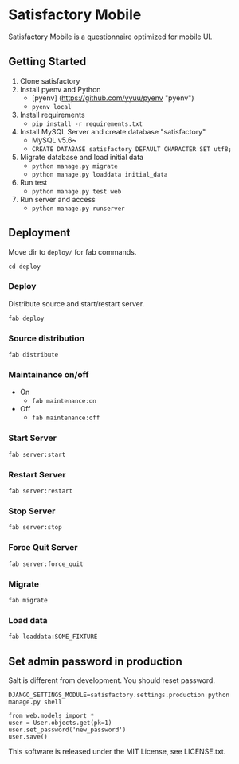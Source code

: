 # Satisfactory Mobile

Satisfactory Mobile is a questionnaire optimized for mobile UI.

## Getting Started

1. Clone satisfactory
2. Install pyenv and Python
    * [pyenv] (https://github.com/yyuu/pyenv "pyenv")
    * `pyenv local`
3. Install requirements
    * `pip install -r requirements.txt`
4. Install MySQL Server and create database "satisfactory"
    * MySQL v5.6~
    * `CREATE DATABASE satisfactory DEFAULT CHARACTER SET utf8;`
5. Migrate database and load initial data
    * `python manage.py migrate`
    * `python manage.py loaddata initial_data`
6. Run test
    * `python manage.py test web`
7. Run server and access
    * `python manage.py runserver`

## Deployment

Move dir to `deploy/` for fab commands.

`cd deploy`

### Deploy

Distribute source and start/restart server.

`fab deploy`

### Source distribution

`fab distribute`

### Maintainance on/off

* On
    * `fab maintenance:on`
* Off
    * `fab maintenance:off`

### Start Server

`fab server:start`

### Restart Server

`fab server:restart`

### Stop Server

`fab server:stop`

### Force Quit Server

`fab server:force_quit`

### Migrate

`fab migrate`

### Load data

`fab loaddata:SOME_FIXTURE`

## Set admin password in production

Salt is different from development. You should reset password.

`DJANGO_SETTINGS_MODULE=satisfactory.settings.production python manage.py shell`

```
from web.models import *
user = User.objects.get(pk=1)
user.set_password('new_password')
user.save()
```

This software is released under the MIT License, see LICENSE.txt.
